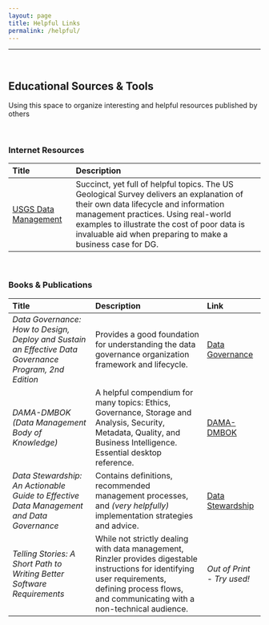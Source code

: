 ```yaml
---
layout: page
title: Helpful Links
permalink: /helpful/
---
```


---
<br>

<h2>Educational Sources & Tools</h2>

<p>Using this space to organize interesting and helpful resources published by others</p><br>

<h3>Internet Resources</h3>
<table>
  <thead>
    <tr align="left">
      <th>Title</th>
      <th>Description</th>
    </tr>
  </thead>
  <tbody>
    <tr>
      <td><a href="https://www.usgs.gov/products/data-and-tools/data-management" title="USGS"> USGS Data Management </a></td>
      <td> Succinct, yet full of helpful topics. The US Geological Survey delivers an explanation of their own data lifecycle and 
        information management practices. Using real-world examples to illustrate the cost of poor data is invaluable aid when preparing 
        to make a business case for DG. </td>
    </tr>
</table>

<br>

<h3>Books & Publications</h3>
<table>
  <thead>
    <tr align="left">
      <th>Title</th>
      <th>Description</th>
      <th>Link</th>
    </tr>
  </thead>
  <tbody>
    <tr>
      <td><em> Data Governance: How to Design, Deploy and Sustain an Effective Data Governance Program, 2nd Edition </em></td>
      <td> Provides a good foundation for understanding the data governance organization framework and lifecycle. </td>
      <td><a href="https://www.elsevier.com/books/data-governance/ladley/978-0-12-815831-9" title="Elsevier"> Data Governance </a>
      </td>
    </tr>
    <tr>
      <td><em> DAMA-DMBOK (Data Management Body of Knowledge) </em></td>
      <td> A helpful compendium for many topics: Ethics, Governance, Storage and Analysis, Security, Metadata, Quality, and Business
        Intelligence. Essential desktop reference. </td>
      <td><a href="https://dama.org/content/body-knowledge" title="DAMA International"> DAMA-DMBOK </a></td>
    </tr>
    <tr>
      <td><em> Data Stewardship: An Actionable Guide to Effective Data Management and Data Governance </em></td>
      <td> Contains definitions, recommended management processes, and <em>(very helpfully)</em> implementation strategies and 
        advice. </td>
      <td><a href="https://www.elsevier.com/books/data-stewardship/plotkin/978-0-12-410389-4" title="Elsevier"> Data Stewardship </a>
      </td>
    </tr>
    <tr>
      <td><em> Telling Stories: A Short Path to Writing Better Software Requirements </em></td>
      <td> While not strictly dealing with data management, Rinzler provides digestable instructions for identifying user requirements, 
        defining process flows, and communicating with a non-technical audience. </td>
      <td><em> Out of Print - Try used! </em></td>
    </tr>
  </tbody>
</table>
